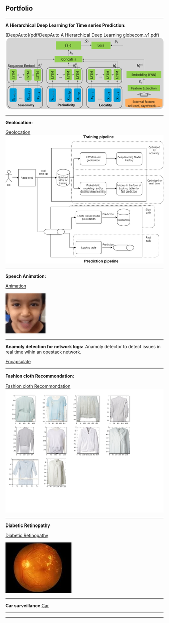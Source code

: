 ## Portfolio

---

**A Hierarchical Deep Learning for Time series Prediction:** 

[DeepAuto](pdf/DeepAuto A Hierarchical Deep Learning globecom_v1.pdf)
<img src="images/Picture1.png?raw=true"/>

---

**Geolocation:**

[Geolocation](https://github.com/bhorkar/geolocation_tensorflow_2.0)
<img src="images/geolocation.png?raw=true"/>

---
**Speech Animation:**

[Animation](https://github.com/bhorkar/speech_animator)

<img src="images/ezgif.com-video-to-gif.gif?raw=true"/>

---
**Anamoly detection for network logs:**
Anamoly detector to detect issues in real time wihin an opestack network. 

[Encapsulate](https://github.com/bhorkar/encapsulate)

---
**Fashion cloth Recommondation:**

[Fashion cloth Recommondation](pdf/texture_b.pdf)
<img src="images/texture.png?raw=true"/>

---

**Diabetic Retinopathy**

[Diabetic Retinopathy](https://github.com/bhorkar/Diabetic-Retinopathy)

<img src="images/diabetic.gif?raw=true"/>

---

**Car surveillance** 
[Car](https://github.com/bhorkar/car-detection-for-survellance)

---





---
<!-- Remove above link if you don't want to attibute -->

